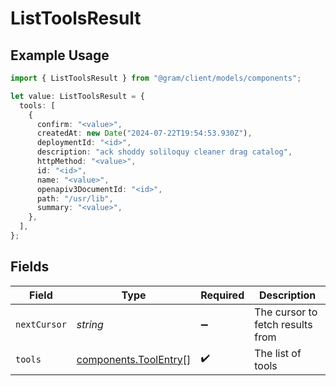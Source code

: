 # ListToolsResult

## Example Usage

```typescript
import { ListToolsResult } from "@gram/client/models/components";

let value: ListToolsResult = {
  tools: [
    {
      confirm: "<value>",
      createdAt: new Date("2024-07-22T19:54:53.930Z"),
      deploymentId: "<id>",
      description: "ack shoddy soliloquy cleaner drag catalog",
      httpMethod: "<value>",
      id: "<id>",
      name: "<value>",
      openapiv3DocumentId: "<id>",
      path: "/usr/lib",
      summary: "<value>",
    },
  ],
};
```

## Fields

| Field                                                          | Type                                                           | Required                                                       | Description                                                    |
| -------------------------------------------------------------- | -------------------------------------------------------------- | -------------------------------------------------------------- | -------------------------------------------------------------- |
| `nextCursor`                                                   | *string*                                                       | :heavy_minus_sign:                                             | The cursor to fetch results from                               |
| `tools`                                                        | [components.ToolEntry](../../models/components/toolentry.md)[] | :heavy_check_mark:                                             | The list of tools                                              |